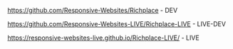 https://github.com/Responsive-Websites/Richplace   -    DEV

https://github.com/Responsive-Websites-LIVE/Richplace-LIVE   -   LIVE-DEV

https://responsive-websites-live.github.io/Richplace-LIVE/   -   LIVE
